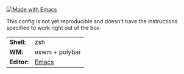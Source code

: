 [![Made with  Emacs](https://img.shields.io/badge/Supports-Emacs_27.1--28.1-blueviolet.svg?style=flat-square&logo=GNU%20Emacs&logoColor=white)](https://www.gnu.org/software/emacs/)

This config is not yet reproducible and doesn't have the instructions specified to work right out of the box. 

|             |                |
|-------------|----------------|
| **Shell:**  | zsh            |
| **WM:**     | exwm + polybar |
| **Editor:** | [Emacs][emacs] |
	


[emacs]: https://www.gnu.org/software/emacs/
